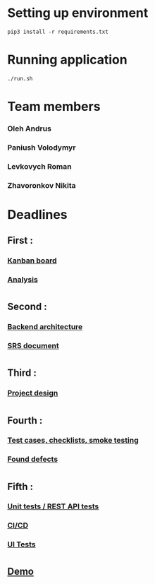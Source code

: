 # Setting up environment #
```
pip3 install -r requirements.txt
```

# Running application #
```
./run.sh
```
#

# Team members

### Oleh Andrus
### Paniush Volodymyr
### Levkovych Roman
### Zhavoronkov Nikita

#

# Deadlines

## First :

### [Kanban board](https://lohfinder.atlassian.net/jira/software/projects/LFND/boards/1)
### [Analysis](docs/Lohfinder%20analysis.pdf)
#
## Second :
### [Backend architecture](https://github.com/Lohyna-international/lohfinder-backend/wiki/BackEnd-architecture)
### [SRS document](https://github.com/Lohyna-international/lohfinder-backend/wiki/Software-requirements-specification)
#
## Third :
### [Project design](https://www.figma.com/file/SNV97aqV8h10CFNzmFmvP6/Lohfinder)
#
## Fourth : 
### [Test cases, checklists, smoke testing](https://github.com/Lohyna-international/lohfinder-backend/wiki/Tests)
### [Found defects](https://github.com/Lohyna-international/lohfinder-backend/wiki/Found-Defects)
#
## Fifth : 
### [Unit tests / REST API tests](tests/)
### [CI/CD](https://youtu.be/dQw4w9WgXcQ)
### [UI Tests](https://github.com/Lohyna-international/lohfinder-frontend/tree/main/test)
#
## [Demo](docs/Lohfinder_demo.pdf)